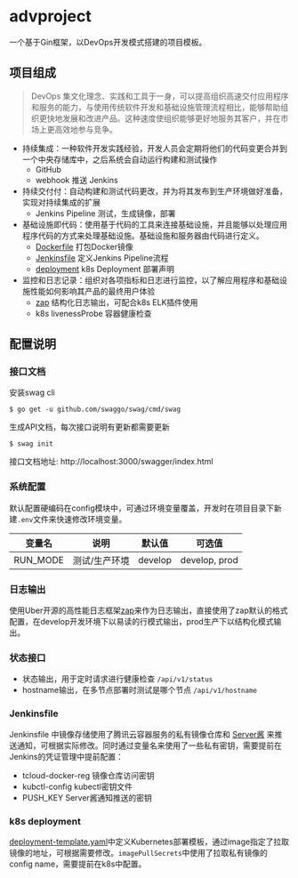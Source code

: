 # advproject
一个基于Gin框架，以DevOps开发模式搭建的项目模板。

## 项目组成
> DevOps 集文化理念、实践和工具于一身，可以提高组织高速交付应用程序和服务的能力，与使用传统软件开发和基础设施管理流程相比，能够帮助组织更快地发展和改进产品。这种速度使组织能够更好地服务其客户，并在市场上更高效地参与竞争。

- 持续集成：一种软件开发实践经验，开发人员会定期将他们的代码变更合并到一个中央存储库中，之后系统会自动运行构建和测试操作
    - GitHub
    - webhook 推送 Jenkins
- 持续交付付：自动构建和测试代码更改，并为将其发布到生产环境做好准备，实现对持续集成的扩展
    - Jenkins Pipeline 测试，生成镜像，部署
- 基础设施即代码：使用基于代码的工具来连接基础设施，并且能够以处理应用程序代码的方式来处理基础设施。基础设施和服务器由代码进行定义。
    - [Dockerfile](Dockerfile) 打包Docker镜像
    - [Jenkinsfile](Jenkinsfile) 定义Jenkins Pipeline流程
    - [deployment](deployment-template.yaml) k8s Deployment 部署声明
- 监控和日志记录：组织对各项指标和日志进行监控，以了解应用程序和基础设施性能如何影响其产品的最终用户体验
    - [zap](https://github.com/uber-go/zap) 结构化日志输出，可配合k8s ELK插件使用
    - k8s livenessProbe 容器健康检查


## 配置说明
### 接口文档
安装swag cli
```
$ go get -u github.com/swaggo/swag/cmd/swag
```

生成API文档，每次接口说明有更新都需要更新
```
$ swag init
```

接口文档地址: http://localhost:3000/swagger/index.html

### 系统配置
默认配置硬编码在config模块中，可通过环境变量覆盖，开发时在项目目录下新建`.env`文件来快速修改环境变量。

变量名 | 说明 | 默认值 | 可选值
---|---|---|---
RUN_MODE | 测试/生产环境 | develop | develop, prod

### 日志输出
使用Uber开源的高性能日志框架[zap](https://github.com/uber-go/zap)来作为日志输出，直接使用了zap默认的格式配置，在develop开发环境下以易读的行模式输出，prod生产下以结构化模式输出。

### 状态接口
- 状态输出，用于定时请求进行健康检查 `/api/v1/status`
- hostname输出，在多节点部署时测试是哪个节点 `/api/v1/hostname`

### Jenkinsfile
Jenkinsfile 中镜像存储使用了腾讯云容器服务的私有镜像仓库和 [Server酱](http://sc.ftqq.com/3.version) 来推送通知，可根据实际修改。同时通过变量名来使用了一些私有密钥，需要提前在Jenkins的凭证管理中提前配置：

- tcloud-docker-reg 镜像仓库访问密钥
- kubctl-config kubectl密钥文件
- PUSH_KEY Server酱通知推送的密钥

### k8s deployment
[deployment-template.yaml](deployment-template.yaml)中定义Kubernetes部署模板，通过image指定了拉取镜像的地址，可根据需要修改。`imagePullSecrets`中使用了拉取私有镜像的config name，需要提前在k8s中配置。
